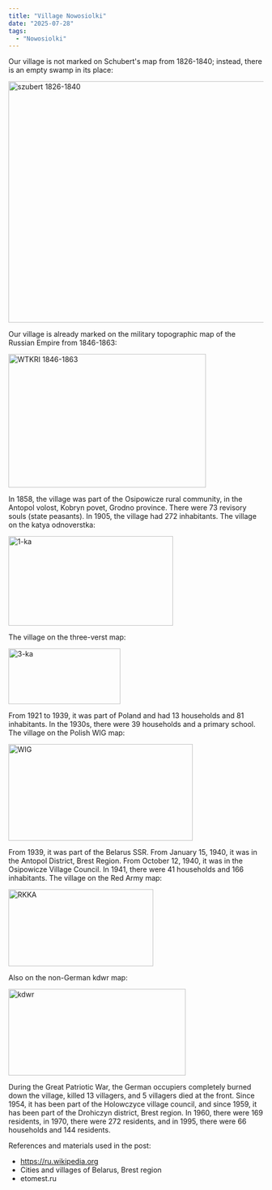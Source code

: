 ```yaml
---
title: "Village Nowosiolki"
date: "2025-07-28"
tags: 
  - "Nowosiolki"
---
```


Our village is not marked on Schubert's map from 1826-1840; instead, there is an empty swamp in its place:

<img width="529" height="477" alt="szubert 1826-1840" src="https://github.com/user-attachments/assets/7cb93196-fff0-464a-803c-e81257c55b0a" />

Our village is already marked on the military topographic map of the Russian Empire from 1846-1863:

<img width="390" height="264" alt="WTKRI 1846-1863" src="https://github.com/user-attachments/assets/f7269845-b0b0-4113-a44e-cbc034d809b9" />

In 1858, the village was part of the Osipowicze rural community, in the Antopol volost, Kobryn povet, Grodno province. There were 73 revisory souls (state peasants). In 1905, the village had 272 inhabitants. The village on the katya odnoverstka:

<img width="325" height="177" alt="1-ka" src="https://github.com/user-attachments/assets/78c57f36-84e1-4c06-8164-02c7ef0cd495" />

The village on the three-verst map:

<img width="221" height="110" alt="3-ka" src="https://github.com/user-attachments/assets/efdbb9f7-e143-4319-ad8c-0c2e7e26ace3" />

From 1921 to 1939, it was part of Poland and had 13 households and 81 inhabitants. In the 1930s, there were 39 households and a primary school. The village on the Polish WIG map:

<img width="364" height="191" alt="WIG" src="https://github.com/user-attachments/assets/e3164c4c-00f7-4935-b85e-924c2db7ac62" />

From 1939, it was part of the Belarus SSR. From January 15, 1940, it was in the Antopol District, Brest Region. From October 12, 1940, it was in the Osipowicze Village Council. In 1941, there were 41 households and 166 inhabitants. The village on the Red Army map:

<img width="286" height="152" alt="RKKA" src="https://github.com/user-attachments/assets/8fb21f88-023f-41b8-9fb6-19ecd1c79967" />

Also on the non-German kdwr map:

<img width="350" height="171" alt="kdwr" src="https://github.com/user-attachments/assets/d753325d-2f4c-4396-8c59-6f87d81e3db9" />

During the Great Patriotic War, the German occupiers completely burned down the village, killed 13 villagers, and 5 villagers died at the front. Since 1954, it has been part of the Holowczyce village council, and since 1959, it has been part of the Drohiczyn district, Brest region. In 1960, there were 169 residents, in 1970, there were 272 residents, and in 1995, there were 66 households and 144 residents.

References and materials used in the post:
- https://ru.wikipedia.org
- Cities and villages of Belarus, Brest region
- etomest.ru
